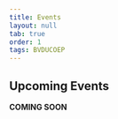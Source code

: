 ```yaml
---
title: Events
layout: null
tab: true
order: 1
tags: BVDUCOEP
---
```


## Upcoming Events
 **COMING SOON**
